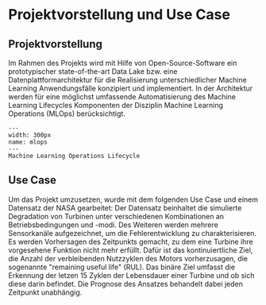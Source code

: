 # Projektvorstellung und Use Case

## Projektvorstellung

Im Rahmen des Projekts wird mit Hilfe von Open-Source-Software ein prototypischer state-of-the-art Data Lake bzw. eine
Datenplattformarchitektur für die Realisierung unterschiedlicher Machine Learning Anwendungsfälle konzipiert und
implementiert.
In der Architektur werden für eine möglichst umfassende Automatisierung des Machine Learning Lifecycles
Komponenten der Disziplin Machine Learning Operations (MLOps) berücksichtigt.

```{figure} ./images/mlops.png
---
width: 300px
name: mlops
---
Machine Learning Operations Lifecycle
```

## Use Case

Um das Projekt umzusetzen, wurde mit dem folgenden Use Case und einem Datensatz der NASA gearbeitet:
Der Datensatz beinhaltet die simulierte Degradation von Turbinen unter verschiedenen Kombinationen an
Betriebsbedingungen und -modi. Des Weiteren werden mehrere Sensorkanäle aufgezeichnet, um die Fehlerentwicklung
zu charakterisieren. Es werden Vorhersagen des Zeitpunkts gemacht, zu dem eine Turbine ihre vorgesehene Funktion
nicht mehr erfüllt. Dafür ist das kontinuiertliche Ziel, die Anzahl der verbleibenden Nutzzyklen des Motors vorherzusagen,
die sogenannte "remaining useful life" (RUL). Das binäre Ziel umfasst die Erkennung der letzen 15 Zyklen der Lebensdauer
einer Turbine und ob sich diese darin befindet. Die Prognose des Ansatzes behandelt dabei jeden Zeitpunkt unabhängig.
